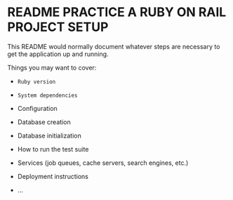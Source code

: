# README PRACTICE A RUBY ON RAIL PROJECT SETUP

This README would normally document whatever steps are necessary to get the
application up and running.

Things you may want to cover:

* `Ruby version`

* `System dependencies`

* Configuration

* Database creation

* Database initialization

* How to run the test suite

* Services (job queues, cache servers, search engines, etc.)

* Deployment instructions

* ...
